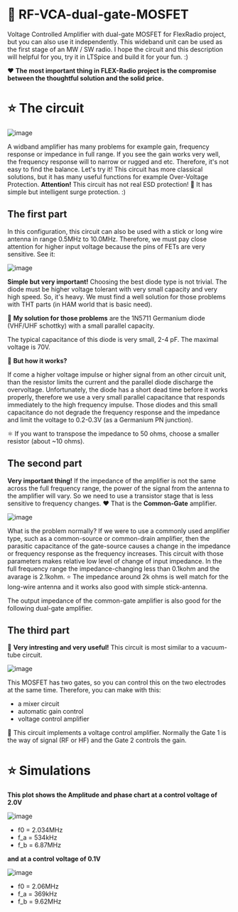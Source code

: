 # 🚀 RF-VCA-dual-gate-MOSFET
Voltage Controlled Amplifier with dual-gate MOSFET for FlexRadio project, but you can also use it independently. This wideband unit can be used as the first stage of an MW / SW radio. I hope the circuit and this description will helpful for you, try it in LTSpice and build it for your fun. :)

❤️ **The most important thing in FLEX-Radio project is the compromise between the thoughtful solution and the solid price.** 

# ⭐ The circuit

![image](https://github.com/user-attachments/assets/aae4cbdf-b068-447e-b932-1c078603d19b)

A widband amplifier has many problems for example gain, frequency response or impedance in full range. If you see the gain works very well, the frequency response will to narrow or rugged and etc. Therefore, it's not easy to find the balance. Let's try it! This circuit has more classical solutions, but it has many useful functions for example Over-Voltage Protection. **Attention!** This circuit has not real ESD protection! 🥇 It has simple but intelligent surge protection. :)
 
## The first part

In this configuration, this circuit can also be used with a stick or long wire antenna in range 0.5MHz to 10.0MHz. Therefore, we must pay close attention for higher input voltage because the pins of FETs are very sensitive. See it:

![image](https://github.com/user-attachments/assets/869b88dc-ef5f-4f53-b2c9-b8c5a19f63f6)

**Simple but very important!** Choosing the best diode type is not trivial. The diode must be higher voltage tolerant with very small capacity and very high speed. So, it's heavy. We must find a well solution for those problems with THT parts (in HAM world that is basic need). 

🚀 **My solution for those problems** are the 1N5711 Germanium diode (VHF/UHF schottky) with a small parallel capacity. 

The typical capacitance of this diode is very small, 2-4 pF. The maximal voltage is 70V. 

📐 **But how it works?**

If come a higher voltage impulse or higher signal from an other circuit unit, than the resistor limits the current and the parallel diode discharge the overvoltage. Unfortunately, the diode has a short dead time before it works properly, therefore we use a very small parallel capacitance that responds immediately to the high frequency impulse. Those diodes and this small capacitance do not degrade the frequency response and the impedance and limit the voltage to 0.2-0.3V (as a Germanium PN junction).

⚛️ If you want to transpose the impedance to 50 ohms, choose a smaller resistor (about ~10 ohms).

## The second part

**Very important thing!** If the impedance of the amplifier is not the same across the full frequency range, the power of the signal from the antenna to the amplifier will vary. So we need to use a transistor stage that is less sensitive to frequency changes. ❤️ That is the **Common-Gate** amplifier.

![image](https://github.com/user-attachments/assets/1edb7014-1d43-451e-95d0-8a0e5c23d2f7)

What is the problem normally? If we were to use a commonly used amplifier type, such as a common-source or common-drain amplifier, then the parasitic capacitance of the gate-source causes a change in the impedance or frequency response as the frequency increases. This circuit with those parameters makes relative low level of change of input impedance. In the full frequency range the impedance-changing less than 0.1kohm and the avarage is 2.1kohm. ⭐ The impedance around 2k ohms is well match for the long-wire antenna and it works also good with simple stick-antenna.

The output impedance of the common-gate amplifier is also good for the following dual-gate amplifier.

## The third part

🚀 **Very intresting and very useful!** This circuit is most similar to a vacuum-tube circuit.

![image](https://github.com/user-attachments/assets/b6a49f9a-2c7f-4ece-9271-370576bd1d89)

 This MOSFET has two gates, so you can control this on the two electrodes at the same time. Therefore, you can make with this: 
 - a mixer circuit
 - automatic gain control
 - voltage control amplifier

📐 This circuit implements a voltage control amplifier. Normally the Gate 1 is the way of signal (RF or HF) and the Gate 2 controls the gain. 

# ⭐ Simulations

**This plot shows the Amplitude and phase chart at a control voltage of 2.0V**

![image](https://github.com/user-attachments/assets/6509a6a2-a42a-4f72-a6e7-992d0747dd01)

- f0 = 2.034MHz
- f_a = 534kHz
- f_b = 6.87MHz

**and at a control voltage of 0.1V**

![image](https://github.com/user-attachments/assets/3a832a92-2d24-40e4-9a4d-0228779a1bd8)

- f0 = 2.06MHz
- f_a = 369kHz
- f_b = 9.62MHz



